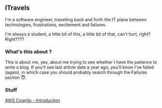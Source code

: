 ## ITravels

I'm a software engineer, travelling back and forth the IT plane between technologies, frustrations, excitement and failures. 

I'm always a student, a little bit of this, a little bit of that, can't hurt, right? Right????

### What's this about ? 

This is about me, yes, about me trying to see whether I have the patience to write a blog. If you'll see last article date a year ago, you'll know I've failed (again), in which case you should probably search through the Failures section :innocent:.


### Stuff
[AWS Cognito - Introduction](cognito_introduction.md)


